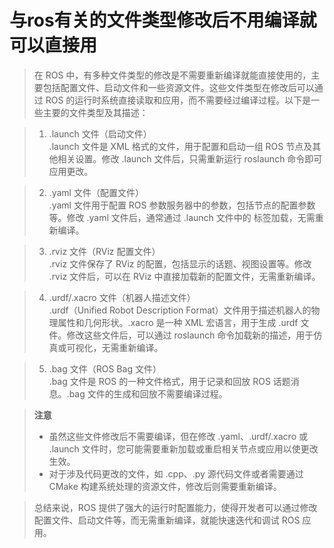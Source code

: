 # 与ros有关的文件类型修改后不用编译就可以直接用

>在 ROS 中，有多种文件类型的修改是不需要重新编译就能直接使用的，主要包括配置文件、启动文件和一些资源文件。这些文件类型在修改后可以通过 ROS 的运行时系统直接读取和应用，而不需要经过编译过程。以下是一些主要的文件类型及其描述： 

>1. .launch 文件（启动文件）  
> .launch 文件是 XML 格式的文件，用于配置和启动一组 ROS 节点及其他相关设置。修改 .launch 文件后，只需重新运行 roslaunch 命令即可应用更改。

>2. .yaml 文件（配置文件）  
> .yaml 文件用于配置 ROS 参数服务器中的参数，包括节点的配置参数等。修改 .yaml 文件后，通常通过 .launch 文件中的 <rosparam> 标签加载，无需重新编译。

>3. .rviz 文件（RViz 配置文件）  
> .rviz 文件保存了 RViz 的配置，包括显示的话题、视图设置等。修改 .rviz 文件后，可以在 RViz 中直接加载新的配置文件，无需重新编译。

>4. .urdf/.xacro 文件（机器人描述文件）  
> .urdf（Unified Robot Description Format）文件用于描述机器人的物理属性和几何形状。.xacro 是一种 XML 宏语言，用于生成 .urdf 文件。修改这些文件后，可以通过 roslaunch 命令加载新的描述，用于仿真或可视化，无需重新编译。

>5. .bag 文件（ROS Bag 文件）  
> .bag 文件是 ROS 的一种文件格式，用于记录和回放 ROS 话题消息。.bag 文件的生成和回放不需要编译过程。

> **注意**
>- 虽然这些文件修改后不需要编译，但在修改 .yaml、.urdf/.xacro 或 .launch 文件时，您可能需要重新加载或重启相关节点或应用以使更改生效。
>- 对于涉及代码更改的文件，如 .cpp、.py 源代码文件或者需要通过 CMake 构建系统处理的资源文件，修改后则需要重新编译。

> 总结来说，ROS 提供了强大的运行时配置能力，使得开发者可以通过修改配置文件、启动文件等，而无需重新编译，就能快速迭代和调试 ROS 应用。